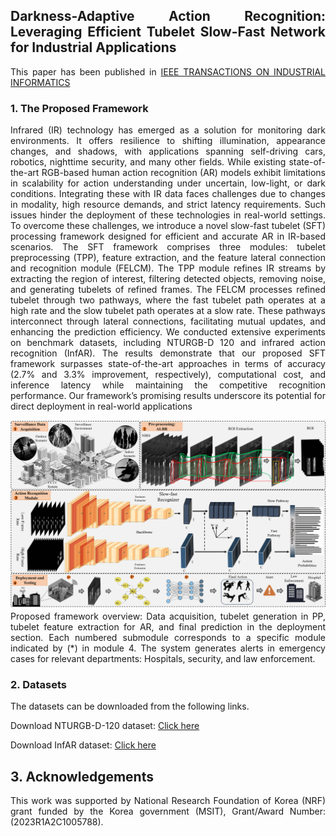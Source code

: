 <div align="justify">

## Darkness-Adaptive Action Recognition: Leveraging Efficient Tubelet Slow-Fast Network for Industrial Applications


This paper has been published in [IEEE TRANSACTIONS ON INDUSTRIAL INFORMATICS](https://ieeexplore.ieee.org/xpl/RecentIssue.jsp?punumber=9424)

### 1. The Proposed Framework
Infrared (IR) technology has emerged as a solution for monitoring dark environments. It offers resilience to shifting illumination, appearance changes, and shadows, with applications spanning self-driving cars, robotics, nighttime security, and many other fields. While existing state-of-the-art RGB-based human action recognition (AR) models exhibit limitations in scalability for action understanding under uncertain, low-light, or dark conditions. Integrating these with IR data faces challenges due to changes in modality, high resource demands, and strict latency requirements. Such issues hinder the deployment of these technologies in real-world settings. To overcome these challenges, we introduce a novel slow-fast tubelet (SFT) processing framework designed for efficient and accurate AR in IR-based scenarios. The SFT framework comprises three modules: tubelet preprocessing (TPP), feature extraction, and the feature lateral connection and recognition module (FELCM). The TPP module refines IR streams by extracting the region of interest, filtering detected objects, removing noise, and generating tubelets of refined frames. The FELCM processes refined tubelet through two pathways, where the fast tubelet path operates at a high rate and the slow tubelet path operates at a slow rate. These pathways interconnect through lateral connections, facilitating mutual updates, and enhancing the prediction efficiency. We conducted extensive experiments on benchmark datasets, including NTURGB-D 120 and infrared action recognition (InfAR). The results demonstrate that our proposed SFT framework surpasses state-of-the-art approaches in terms of accuracy (2.7% and 3.3% improvement, respectively), computational cost, and inference latency while maintaining the competitive recognition performance. Our framework’s promising results underscore its potential for direct deployment in real-world applications

![](Materials/Framework.png)
Proposed framework overview: Data acquisition, tubelet generation in PP, tubelet feature extraction for AR, and final prediction in the deployment section. Each numbered submodule corresponds to a specific module indicated by (*) in module 4. The system generates alerts in emergency cases for relevant departments: Hospitals, security, and law enforcement.

### 2. Datasets
The datasets can be downloaded from the following links.

Download NTURGB-D-120 dataset: [Click here](https://rose1.ntu.edu.sg/dataset/actionRecognition/)

Download InfAR dataset: [Click here](https://www.sciencedirect.com/science/article/pii/S0925231216307044)




## 3. Acknowledgements
This work was supported by National Research Foundation of Korea (NRF) grant funded by the Korea government (MSIT), Grant/Award Number:(2023R1A2C1005788).
